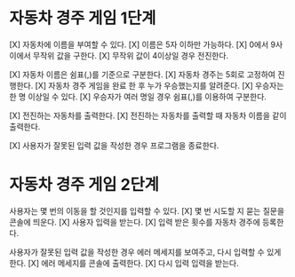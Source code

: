 # 자동차 경주 게임 1단계

[X] 자동차에 이름을 부여할 수 있다.
[X] 이름은 5자 이하만 가능하다.
[X] 0에서 9사이에서 무작위 값을 구한다.
[X] 무작위 값이 4이상일 경우 전진한다.

[X] 자동차 이름은 쉼표(,)를 기준으로 구분한다.
[X] 자동차 경주는 5회로 고정하여 진행한다.
[X] 자동차 경주 게임을 완료 한 후 누가 우승했는지를 알려준다.
[X] 우승자는 한 명 이상일 수 있다.
[X] 우승자가 여러 명일 경우 쉼표(,)를 이용하여 구분한다.

[X] 전진하는 자동차를 출력한다.
[X] 전진하는 자동차를 출력할 때 자동차 이름을 같이 출력한다.

[X] 사용자가 잘못된 입력 값을 작성한 경우 프로그램을 종료한다.

# 자동차 경주 게임 2단계

사용자는 몇 번의 이동을 할 것인지를 입력할 수 있다.
[X] 몇 번 시도할 지 묻는 질문을 콘솔에 띄운다.
[X] 사용자 입력을 받는다.
[X] 입력 받은 횟수를 자동차 경주에 등록한다.

사용자가 잘못된 입력 값을 작성한 경우 에러 메세지를 보여주고, 다시 입력할 수 있게 한다.
[X] 에러 메세지를 콘솔에 출력한다.
[X] 다시 입력 입력을 받는다.
